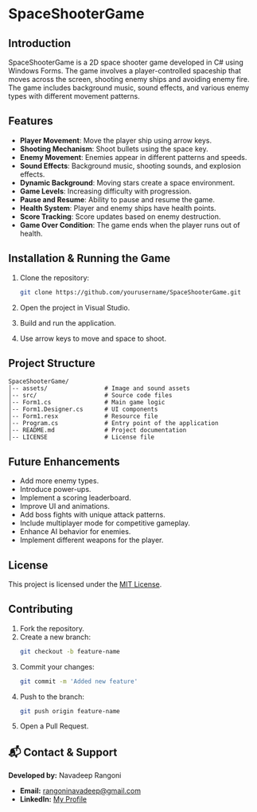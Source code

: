 
# SpaceShooterGame

## Introduction
SpaceShooterGame is a 2D space shooter game developed in C# using Windows Forms. The game involves a player-controlled spaceship that moves across the screen, shooting enemy ships and avoiding enemy fire. The game includes background music, sound effects, and various enemy types with different movement patterns.

## Features
- **Player Movement**: Move the player ship using arrow keys.
- **Shooting Mechanism**: Shoot bullets using the space key.
- **Enemy Movement**: Enemies appear in different patterns and speeds.
- **Sound Effects**: Background music, shooting sounds, and explosion effects.
- **Dynamic Background**: Moving stars create a space environment.
- **Game Levels**: Increasing difficulty with progression.
- **Pause and Resume**: Ability to pause and resume the game.
- **Health System**: Player and enemy ships have health points.
- **Score Tracking**: Score updates based on enemy destruction.
- **Game Over Condition**: The game ends when the player runs out of health.

## Installation & Running the Game
1. Clone the repository:

   ```sh
   git clone https://github.com/yourusername/SpaceShooterGame.git
   ```

2. Open the project in Visual Studio.
3. Build and run the application.
4. Use arrow keys to move and space to shoot.

## Project Structure
```
SpaceShooterGame/
│-- assets/                # Image and sound assets
│-- src/                   # Source code files
│-- Form1.cs               # Main game logic
│-- Form1.Designer.cs      # UI components
│-- Form1.resx             # Resource file
│-- Program.cs             # Entry point of the application
│-- README.md              # Project documentation
│-- LICENSE                # License file
```

## Future Enhancements
- Add more enemy types.
- Introduce power-ups.
- Implement a scoring leaderboard.
- Improve UI and animations.
- Add boss fights with unique attack patterns.
- Include multiplayer mode for competitive gameplay.
- Enhance AI behavior for enemies.
- Implement different weapons for the player.

## License
This project is licensed under the [MIT License](https://github.com/SaideepRangoni/SpaceShooterGame/blob/main/LICENSE).

## Contributing
1. Fork the repository.
2. Create a new branch:
   ```sh
   git checkout -b feature-name
   ```
3. Commit your changes:
   ```sh
   git commit -m 'Added new feature'
   ```
4. Push to the branch:
   ```sh
   git push origin feature-name
   ```
5. Open a Pull Request.

## 📬 Contact & Support  
**Developed by:** Navadeep Rangoni  
- **Email:** rangoninavadeep@gmail.com  
- **LinkedIn:** [My Profile](https://www.linkedin.com/in/navadeep-rangoni-b647382b0/)  

